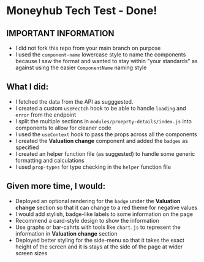 # Moneyhub Tech Test - Done!

IMPORTANT INFORMATION
----
- I did not fork this repo from your main branch on purpose
- I used the `component-name` lowercase style to name the components because I saw the format and wanted to stay within "your standards" as against using the easier `ComponentName` naming style    


## What I did:

- I fetched the data from the API as sugggested.
- I created a custom `useFectch` hook to be able to handle `loading` and `error` from the endpoint
- I split the multiple sections in `modules/proeprty-details/index.js` into components to allow for cleaner code
- I used the `useContext` hook to pass the props across all the components
- I created the **Valuation change** component and added the `badges` as specified
- I created an helper function file (as suggested) to handle some generic formatting and calculations 
- I used `prop-types` for type checking in the `helper` function file


## Given more time, I would: 

- Deployed an optional rendering for the `badge` under the **Valuation change** section so that it can change to a red theme for negative values
- I would add stylish, badge-like labels to some information on the page
- Recommend a card-style design to show the information 
- Use graphs or bar-cahrts with tools like `chart.js` to represent the information in **Valuation change** section 
- Deployed better styling for the side-menu so that it takes the exact height of the screen and it is stays at the side of the page at wider screen sizes 
